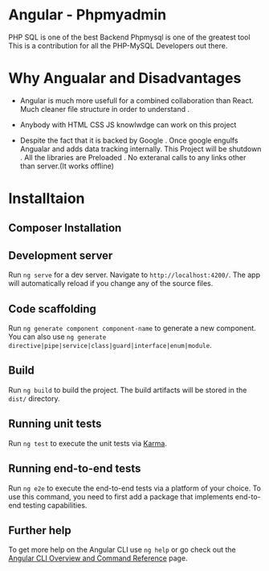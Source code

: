 # Angular - Phpmyadmin

PHP SQL is one of the best Backend
Phpmysql is one of the greatest tool
This is a contribution for all the PHP-MySQL Developers out there.

# Why Angualar and Disadvantages

- Angular is much more usefull for a combined collaboration than React. 
Much cleaner file structure in order to understand . 

- Anybody with HTML CSS JS knowlwdge can work on this project 

- Despite the fact that it is backed by Google . Once google engulfs Angualar and adds data tracking internally. This Project will be shutdown . 
All the libraries are Preloaded . No exteranal calls to any links other than server.(It works offline)


# Installtaion

## Composer Installation





## Development server

Run `ng serve` for a dev server. Navigate to `http://localhost:4200/`. The app will automatically reload if you change any of the source files.

## Code scaffolding

Run `ng generate component component-name` to generate a new component. You can also use `ng generate directive|pipe|service|class|guard|interface|enum|module`.

## Build

Run `ng build` to build the project. The build artifacts will be stored in the `dist/` directory.

## Running unit tests

Run `ng test` to execute the unit tests via [Karma](https://karma-runner.github.io).

## Running end-to-end tests

Run `ng e2e` to execute the end-to-end tests via a platform of your choice. To use this command, you need to first add a package that implements end-to-end testing capabilities.

## Further help

To get more help on the Angular CLI use `ng help` or go check out the [Angular CLI Overview and Command Reference](https://angular.io/cli) page.
